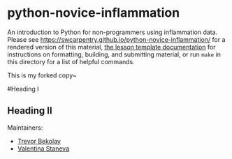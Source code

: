 python-novice-inflammation
==========================

An introduction to Python for non-programmers using inflammation data.
Please see <https://swcarpentry.github.io/python-novice-inflammation/> for a rendered version of this material,
[the lesson template documentation][lesson-example]
for instructions on formatting, building, and submitting material,
or run `make` in this directory for a list of helpful commands.

This is my forked copy~

#Heading I

## Heading II

Maintainers:

* [Trevor Bekolay][bekolay_trevor]
* [Valentina Staneva][staneva_valentina]

[lesson-example]: https://swcarpentry.github.io/lesson-example
[bekolay_trevor]: http://software-carpentry.org/team/#bekolay_trevor
[staneva_valentina]: http://software-carpentry.org/team/#staneva_valentina
